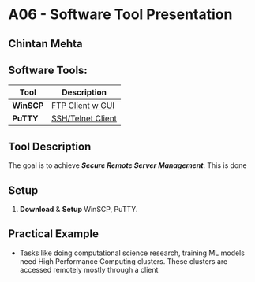 # A06 - Software Tool Presentation
## Chintan Mehta

## Software Tools:

| Tool  | Description        |
| -------- | ------------------------------- |
|  **WinSCP**  | [FTP Client w GUI](https://winscp.net/eng/docs/feature_index) |
|  **PuTTY**  | [SSH/Telnet Client](https://www.putty.org/)  |

## Tool Description
The goal is to achieve **_Secure Remote Server Management_**. This is done

## Setup
1. **Download** & **Setup** WinSCP, PuTTY.

## Practical Example
* Tasks like doing computational science research, training ML models need High Performance Computing clusters. These clusters are accessed remotely mostly through a client
